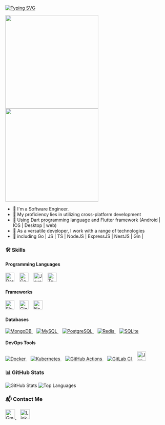 <p align="left">
<a href="https://git.io/typing-svg"><img src="https://readme-typing-svg.herokuapp.com?font=Poppins&weight=600&size=27&pause=1000&color=2E9FD1&width=600&lines=I'm+Ahmed+Fathy.;Senior+Software+Engineer.;specialist+in+cross-platform+development;using+dart+and+Flutter." alt="Typing SVG" /></a>
</p>
<p align="left"> 
<img src="https://media4.giphy.com/media/v1.Y2lkPTc5MGI3NjExMXdtczN2aWc5aGxoYjFzMXdsNDNnbTVxd3M5aWFmejJpOW93eDVpMCZlcD12MV9pbnRlcm5hbF9naWZfYnlfaWQmY3Q9Zw/EjaU1eFOWJ6aax5Bw7/giphy.gif" align="center" width="290">
<img src="https://media4.giphy.com/media/v1.Y2lkPTc5MGI3NjExeXR1N3AxazA2bGt2ZWhrZWd3bDZyYzh3eTB0Nm40cW44Ym4yM2ZibCZlcD12MV9pbnRlcm5hbF9naWZfYnlfaWQmY3Q9Zw/3UBrTNC5RxtTcaz4jh/giphy.gif" align="center" width="290">
</p>

- 🌟 I'm a Software Engineer. 
- 🌟 My proficiency lies in utilizing cross-platform development 
- 🌟 Using Dart programming language and Flutter framework (Android | IOS | Desktop | web)
- 🚀 As a versatile developer, I work with a range of technologies
- 🚀 including Go | JS | TS | NodeJS | ExpressJS | NestJS | Gin | 

### 🛠️ Skills

#### Programming Languages
<div align="left">
  <img src="https://www.vectorlogo.zone/logos/dartlang/dartlang-icon.svg" height="28" width="28" alt="Dart logo" />
  <img width="8" />
  <img src="https://www.vectorlogo.zone/logos/golang/golang-icon.svg" height="28" width="28" alt="Go logo" />
  <img width="8" />
  <img src="https://www.vectorlogo.zone/logos/javascript/javascript-icon.svg" height="28" width="28" alt="JavaScript logo" />
  <img width="8" />
  <img src="https://www.vectorlogo.zone/logos/typescriptlang/typescriptlang-icon.svg" height="28" width="28" alt="TypeScript logo" />
</div>

#### Frameworks
<div align="left">
  <img src="https://cdn.simpleicons.org/flutter/02569B" height="28" width="28" alt="Flutter logo" />
  <img width="8" />
  <img src="https://cdn.simpleicons.org/gin" height="28" width="28" alt="Gin logo" />
  <img width="8" />
  <img src="https://cdn.simpleicons.org/NestJS/E0234E" height="28" width="28" alt="NestJS logo" />
</div>

#### Databases
<div align="left">
  <a href="https://www.mongodb.com/">
    <img src="https://img.shields.io/badge/MongoDB-%234ea94b.svg?style=flat-square&logo=mongodb&logoColor=white" alt="MongoDB" />
  </a>
  <img width="8" />
  <a href="https://www.mysql.com/">
    <img src="https://img.shields.io/badge/MySQL-%234479A1.svg?style=flat-square&logo=mysql&logoColor=white" alt="MySQL" />
  </a>
  <img width="8" />
  <a href="https://www.postgresql.org/">
    <img src="https://img.shields.io/badge/PostgreSQL-%23316192.svg?style=flat-square&logo=postgresql&logoColor=white" alt="PostgreSQL" />
  </a>
  <img width="8" />
  <a href="https://redis.io/">
    <img src="https://img.shields.io/badge/Redis-%23DD0031.svg?style=flat-square&logo=redis&logoColor=white" alt="Redis" />
  </a>
  <img width="8" />
  <a href="https://www.sqlite.org/">
    <img src="https://img.shields.io/badge/SQLite-%2307405e.svg?style=flat-square&logo=sqlite&logoColor=white" alt="SQLite" />
  </a>
</div>

#### DevOps Tools
<div align="left">
  <a href="https://hub.docker.com/u/abdelrahmandwedar">
    <img src="https://img.shields.io/badge/Docker-%230db7ed.svg?style=flat-square&logo=docker&logoColor=white" alt="Docker" />
  </a>
  <img width="8" />
  <a href="https://kubernetes.io/">
    <img src="https://img.shields.io/badge/Kubernetes-%23326ce5.svg?style=flat-square&logo=kubernetes&logoColor=white" alt="Kubernetes" />
  </a>
  <img width="8" />
  <a href="https://github.com/features/actions">
    <img src="https://img.shields.io/badge/GitHub_Actions-%232671E5.svg?style=flat-square&logo=githubactions&logoColor=white" alt="GitHub Actions" />
  </a>
  <img width="8" />
  <a href="https://about.gitlab.com/solutions/continuous-integration/">
    <img src="https://img.shields.io/badge/GitLab_CI-%23181717.svg?style=flat-square&logo=gitlab&logoColor=white" alt="GitLab CI" />
  </a>
  <img width="8" />
  <a href="https://www.jenkins.io/">
    <img src="https://www.vectorlogo.zone/logos/jenkins/jenkins-icon.svg" height="28" width="28" alt="Jenkins logo" />
  </a>
</div>

### 📊 GitHub Stats
<div align="left">
  <img src="https://github-readme-stats.vercel.app/api?username=Ahmed-Fathy-dev&show_icons=true&theme=radical" alt="GitHub Stats" />
  <img src="https://github-readme-stats.vercel.app/api/top-langs/?username=Ahmed-Fathy-dev&layout=compact&theme=radical" alt="Top Languages" />
</div>

### 📬 Contact Me
<div align="left">
  <a href="mailto:af.dev@gmail.com" target="_blank">
    <img src="https://img.shields.io/static/v1?message=Gmail&logo=gmail&label=&color=D14836&logoColor=white&labelColor=&style=flat-square" height="30" alt="Gmail" />
  </a>
  <img width="8" />
  <a href="https://www.linkedin.com/in/ahmed-fathy-dev/" target="_blank">
    <img src="https://img.shields.io/static/v1?message=LinkedIn&logo=linkedin&label=&color=0077B5&logoColor=white&labelColor=&style=flat-square" height="30" alt="LinkedIn" />
  </a>
</div>
